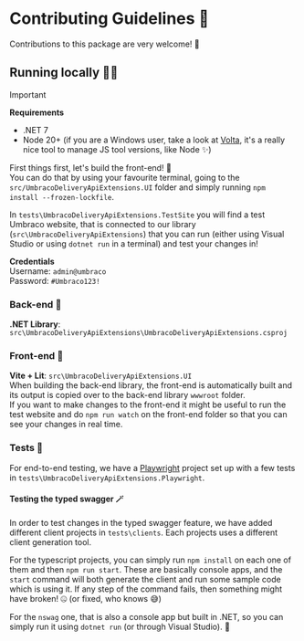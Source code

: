 # Contributing Guidelines 📝

Contributions to this package are very welcome! 🙌

## Running locally 🧑‍💻

> [!IMPORTANT]  
> **Requirements**
> - .NET 7
> - Node 20+ (if you are a Windows user, take a look at [Volta](https://volta.sh/), it's a really nice tool to manage JS tool versions, like Node ✨)
> 

First things first, let's build the front-end! 🌻  
You can do that by using your favourite terminal, going to the `src/UmbracoDeliveryApiExtensions.UI` folder and simply running `npm install --frozen-lockfile`.

In `tests\UmbracoDeliveryApiExtensions.TestSite` you will find a test Umbraco website, that is connected to our library (`src\UmbracoDeliveryApiExtensions`) that you can run (either using Visual Studio or using `dotnet run` in a terminal) and test your changes in!

**Credentials**  
Username: `admin@umbraco`  
Password: `#Umbraco123!`

### Back-end 🦾

**.NET Library**: `src\UmbracoDeliveryApiExtensions\UmbracoDeliveryApiExtensions.csproj`

### Front-end 🌻

**Vite + Lit**: `src\UmbracoDeliveryApiExtensions.UI`  
When building the back-end library, the front-end is automatically built and its output is copied over to the back-end library `wwwroot` folder.  
If you want to make changes to the front-end it might be useful to run the test website and do `npm run watch` on the front-end folder so that you can see your changes in real time.

### Tests 🐞

For end-to-end testing, we have a [Playwright](https://playwright.dev) project set up with a few tests in `tests\UmbracoDeliveryApiExtensions.Playwright`.

#### Testing the typed swagger 🪄

In order to test changes in the typed swagger feature, we have added different client projects in `tests\clients`. Each projects uses a different client generation tool.

For the typescript projects, you can simply run `npm install` on each one of them and then `npm run start`. These are basically console apps, and the `start` command will both generate the client and run some sample code which is using it. If any step of the command fails, then something might have broken! 🤐 (or fixed, who knows 😅)

For the `nswag` one, that is also a console app but built in .NET, so you can simply run it using `dotnet run` (or through Visual Studio). 🙌
